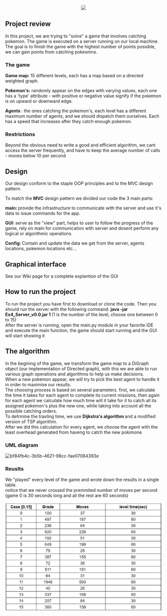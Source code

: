 <p align = "center"> <img src = "https://user-images.githubusercontent.com/74304423/148090789-2ea77482-cc57-4b7a-8163-1720f4194233.png"> </p>


<h2>Project review </h2>
<p>
In this project, we are trying to "solve" a game that involves catching pokemon. The game is executed on a server running on our local machine.
The goal is to finish the game with the highest number of points possible, we can gain points from catching pokeomns. </p>
 
 <h3> The game </h3>
 
 <strong>Game map:</strong> 15 different levels, each has a map based on a directed weighted graph. 
 </br>

<strong> Pokemon's:</strong> randomly appear on the edges with varying values, each one has a 'type' attribute - with positive or negative value signify if the pokemon is on upward or downward edge.

<strong>Agents </strong>: the ones catching the pokemon's, each level has a different maximum number of agents, and we should dispatch them ourselves. Each has a speed that increases after they catch enough pokemon.

<h3> Restrictions</h3>
Beyond the obvious need to write a good and efficient algorithm, we cant access the server frequently, and have to keep the average number of calls - moves below 10 per second
 
 
 <h2>Design </h2>
 Our design conform to the staple OOP principles and to the MVC design pattern. <br>
 
 To match the <strong>MVC</strong> design pattern we divided our code the 3 main parts: </br>
 
 <strong>main: </strong> provide the infrastructure to communicate with the server and use it's data to issue commands for the app.
 
 <strong>GUI: </strong> serve as the "view" part, helps to user to follow the progress of the game, rely on main for communication with server and dosent perform any logical or algorithmic operations.
 
 <strong> Config: </strong> Contain and update the data we get from the server, agents locations, pokemon locations etc...
<p>
  
 </p>
 
<h2>Graphical interface </h2>
<p>
  See our Wiki page for a complete explantion of the GUI
 </p>
 
 
 
<h2>How to run the project</h2>
<p>
  To run the project you have first to download or clone the code. Then you should run the server with the following command: <strong> java -jar Ex4_Server_v0.0.jar 1 </strong>  (1 is the number of the level, choose one between 0 to 15) <br>
 After the server is running, open the main.py module in your favorite IDE and execute the main function, the game should start running and the GUI will start showing it
 </p>
 
 <h2>The algorithm </h2>
<p>
 In the begining of the game, we transform the game map to a DiGraph object (our implementation of Directed graph), with this we are able to run various graph operations and algorithms to help us make decisions. <br>
 When a new pokemon appear, we will try to pick the best agent to handle it in order to maximise our results. <br>
 The choosing process is based on several parameters.
 first, we calculate the time it takes for each agent to complete its current missions, then again for each agent we calculate how much time will it take for it to catch all its assigned pokemon's plus the new one, while taking into account all the possible catching orders.<br>
 To detrmine the travling time, we use <strong>Dijkstra's algorithm </strong> and a modified version of TSP algorithm. <br>
 After we did this calculation for every agent, we choose the agent with the least overhead generated from haveng to catch the new pokimone
 
 </p>
 
 
 
<h3>UML diagram </h3>

![bf84fb4c-3b5b-4621-98cc-fae07084393e](https://user-images.githubusercontent.com/91602396/148219099-62508ed1-af79-414d-b4f2-1176160617e2.jpg)

 
 
<h3>Reuslts</h3>
<p>
  We "played" every level of the game and wrote down the results in a single table. <br>
 notice that we never crossed the premmited number of moves per second (game 0 is 30 seconds long and all the rest are 60 seconds)
 
 <p align = "center"> <img src = "https://github.com/noamv2/PokemonGame/blob/main/pics/ccb811ba-0742-4970-a3dd-6914dc8bb59c.jpg"> </p>

 </p>
